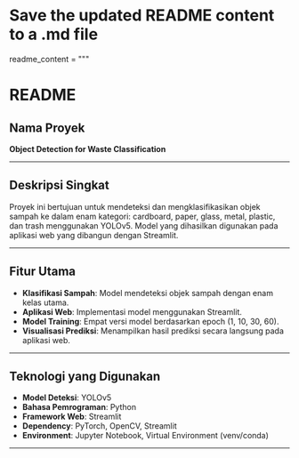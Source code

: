 # Save the updated README content to a .md file
readme_content = """
# README

## Nama Proyek
**Object Detection for Waste Classification**

---

## Deskripsi Singkat
Proyek ini bertujuan untuk mendeteksi dan mengklasifikasikan objek sampah ke dalam enam kategori: cardboard, paper, glass, metal, plastic, dan trash menggunakan YOLOv5. Model yang dihasilkan digunakan pada aplikasi web yang dibangun dengan Streamlit.

---

## Fitur Utama
- **Klasifikasi Sampah**: Model mendeteksi objek sampah dengan enam kelas utama.
- **Aplikasi Web**: Implementasi model menggunakan Streamlit.
- **Model Training**: Empat versi model berdasarkan epoch (1, 10, 30, 60).
- **Visualisasi Prediksi**: Menampilkan hasil prediksi secara langsung pada aplikasi web.

---

## Teknologi yang Digunakan
- **Model Deteksi**: YOLOv5
- **Bahasa Pemrograman**: Python
- **Framework Web**: Streamlit
- **Dependency**: PyTorch, OpenCV, Streamlit
- **Environment**: Jupyter Notebook, Virtual Environment (venv/conda)

---
